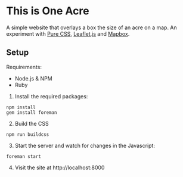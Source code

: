 # This is One Acre

A simple website that overlays a box the size of an acre on a map. An experiment with [Pure CSS](http://purecss.io/), [Leaflet.js](http://leafletjs.com/) and [Mapbox](https://www.mapbox.com/).


## Setup

Requirements:

- Node.js & NPM
- Ruby

1. Install the required packages:
  ```
  npm install
  gem install foreman
  ```
2. Build the CSS
  ```
  npm run buildcss
  ```
3. Start the server and watch for changes in the Javascript:
  ```
  foreman start
  ```
4. Visit the site at http://localhost:8000
